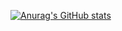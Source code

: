 [![Anurag's GitHub stats](https://github-readme-stats.vercel.app/api?username=Ivorforce&hide_rank=true&disable_animations=true&theme=transparent&bg_color=00000000&hide_border=true&show_icons=true)](https://github.com/anuraghazra/github-readme-stats)
